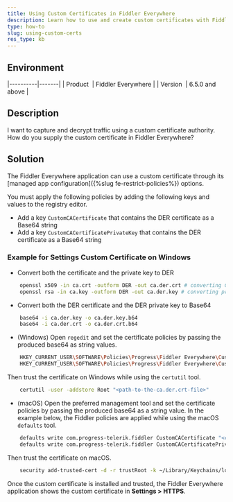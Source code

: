 ```yaml
---
title: Using Custom Certificates in Fiddler Everywhere
description: Learn how to use and create custom certificates with Fiddler Everywhere.
type: how-to
slug: using-custom-certs
res_type: kb
---
```


## Environment

|----------|-------|
| Product  | Fiddler Everywhere |
| Version  | 6.5.0 and above |

## Description

I want to capture and decrypt traffic using a custom certificate authority. How do you supply the custom certificate in Fiddler Everywhere?

## Solution

The Fiddler Everywhere application can use a custom certificate through its [managed app configuration]({%slug fe-restrict-policies%}) options.

You must apply the following policies by adding the following keys and values to the registry editor.

- Add a key `CustomCACertificate` that contains the DER certificate as a Base64 string
- Add a key `CustomCACertificatePrivateKey` that contains the DER certificate as a Base64 string


### Example for Settings Custom Certificate on Windows

- Convert both the certificate and the private key to DER

 ```sh
    openssl x509 -in ca.crt -outform DER -out ca.der.crt # converting CRT to DER
    openssl rsa -in ca.key -outform DER -out ca.der.key # converting private key to DER
 ```

- Convert both the DER certificate and the DER private key to Base64

 ```sh
    base64 -i ca.der.key -o ca.der.key.b64
    base64 -i ca.der.crt -o ca.der.crt.b64
 ```

- (Windows) Open `regedit` and set the certificate policies by passing the produced base64 as string values.

 ```sh
    HKEY_CURRENT_USER\SOFTWARE\Policies\Progress\Fiddler Everywhere\CustomCACertificate 
    HKEY_CURRENT_USER\SOFTWARE\Policies\Progress\Fiddler Everywhere\CustomCACertificatePrivateKey
 ```

 Then trust the certificate on Windows while using the `certutil` tool.

 ```sh
    certutil -user -addstore Root "<path-to-the-ca.der.crt-file>"
 ```

- (macOS) Open the preferred management tool and set the certificate policies by passing the produced base64 as a string value. In the example below, the Fiddler policies are applied while using the macOS `defaults` tool.

 ```sh
    defaults write com.progress-telerik.fiddler CustomCACertificate "<cert-as-base64-string-here>"
    defaults write com.progress-telerik.fiddler CustomCACertificatePrivateKey "<private-key-as-base64-string-here>"
 ```

 Then trust the certificate on macOS.

 ```sh
    security add-trusted-cert -d -r trustRoot -k ~/Library/Keychains/login.keychain-db "<path-to-the-ca.der.crt-file>"
 ```

Once the custom certificate is installed and trusted, the Fiddler Everywhere application shows the custom certificate in **Settings > HTTPS**.